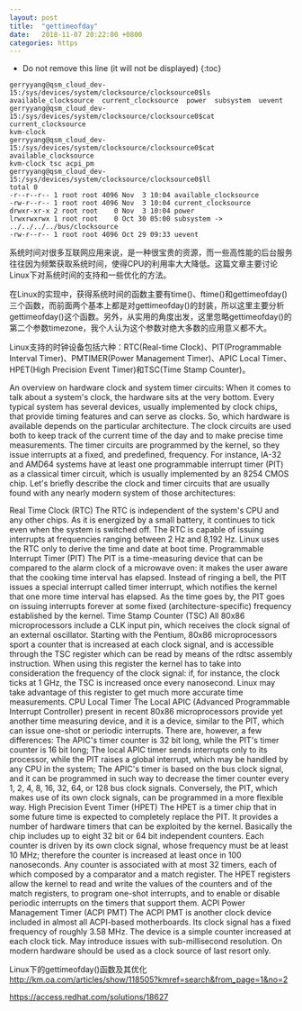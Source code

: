 ```yaml
---
layout: post
title:  "gettimeofday"
date:   2018-11-07 20:22:00 +0800
categories: https
---
```


* Do not remove this line (it will not be displayed)
{:toc}


```
gerryyang@qsm_cloud_dev-15:/sys/devices/system/clocksource/clocksource0$ls
available_clocksource  current_clocksource  power  subsystem  uevent
gerryyang@qsm_cloud_dev-15:/sys/devices/system/clocksource/clocksource0$cat current_clocksource 
kvm-clock
gerryyang@qsm_cloud_dev-15:/sys/devices/system/clocksource/clocksource0$cat available_clocksource 
kvm-clock tsc acpi_pm 
gerryyang@qsm_cloud_dev-15:/sys/devices/system/clocksource/clocksource0$ll
total 0
-r--r--r-- 1 root root 4096 Nov  3 10:04 available_clocksource
-rw-r--r-- 1 root root 4096 Nov  3 10:04 current_clocksource
drwxr-xr-x 2 root root    0 Nov  3 10:04 power
lrwxrwxrwx 1 root root    0 Oct 30 05:00 subsystem -> ../../../../bus/clocksource
-rw-r--r-- 1 root root 4096 Oct 29 09:33 uevent
```


系统时间对很多互联网应用来说，是一种很宝贵的资源，而一些高性能的后台服务往往因为频繁获取系统时间，使得CPU的利用率大大降低。这篇文章主要讨论Linux下对系统时间的支持和一些优化的方法。

在Linux的实现中，获得系统时间的函数主要有time()、ftime()和gettimeofday()三个函数，而前面两个基本上都是对gettimeofday()的封装，所以这里主要分析gettimeofday()这个函数。另外，从实用的角度出发，这里忽略gettimeofday()的第二个参数timezone，我个人认为这个参数对绝大多数的应用意义都不大。


Linux支持的时钟设备包括六种：RTC(Real-time Clock)、PIT(Programmable Interval Timer)、PMTIMER(Power Management Timer)、APIC Local Timer、HPET(High Precision Event Timer)和TSC(Time Stamp Counter)。



An overview on hardware clock and system timer circuits:
When it comes to talk about a system's clock, the hardware sits at the very bottom. Every typical system has several devices, usually implemented by clock chips, that provide timing features and can serve as clocks. So, which hardware is available depends on the particular architecture. The clock circuits are used both to keep track of the current time of the day and to make precise time measurements. The timer circuits are programmed by the kernel, so they issue interrupts at a fixed, and predefined, frequency. For instance, IA-32 and AMD64 systems have at least one programmable interrupt timer (PIT) as a classical timer circuit, which is usually implemented by an 8254 CMOS chip. Let's briefly describe the clock and timer circuits that are usually found with any nearly modern system of those architectures:

Real Time Clock (RTC)
The RTC is independent of the system's CPU and any other chips. As it is energized by a small battery, it continues to tick even when the system is switched off. The RTC is capable of issuing interrupts at frequencies ranging between 2 Hz and 8,192 Hz. Linux uses the RTC only to derive the time and date at boot time.
Programmable Interrupt Timer (PIT)
The PIT is a time-measuring device that can be compared to the alarm clock of a microwave oven: it makes the user aware that the cooking time interval has elapsed. Instead of ringing a bell, the PIT issues a special interrupt called timer interrupt, which notifies the kernel that one more time interval has elapsed. As the time goes by, the PIT goes on issuing interrupts forever at some fixed (architecture-specific) frequency established by the kernel.
Time Stamp Counter (TSC)
All 80x86 microprocessors include a CLK input pin, which receives the clock signal of an external oscillator. Starting with the Pentium, 80x86 microprocessors sport a counter that is increased at each clock signal, and is accessible through the TSC register which can be read by means of the rdtsc assembly instruction. When using this register the kernel has to take into consideration the frequency of the clock signal: if, for instance, the clock ticks at 1 GHz, the TSC is increased once every nanosecond. Linux may take advantage of this register to get much more accurate time measurements.
CPU Local Timer
The Local APIC (Advanced Programmable Interrupt Controller) present in recent 80x86 microprocessors provide yet another time measuring device, and it is a device, similar to the PIT, which can issue one-shot or periodic interrupts. There are, however, a few differences:
The APIC's timer counter is 32 bit long, while the PIT's timer counter is 16 bit long;
The local APIC timer sends interrupts only to its processor, while the PIT raises a global interrupt, which may be handled by any CPU in the system;
The APIC's timer is based on the bus clock signal, and it can be programmed in such way to decrease the timer counter every 1, 2, 4, 8, 16, 32, 64, or 128 bus clock signals. Conversely, the PIT, which makes use of its own clock signals, can be programmed in a more flexible way.
High Precision Event Timer (HPET)
The HPET is a timer chip that in some future time is expected to completely replace the PIT. It provides a number of hardware timers that can be exploited by the kernel. Basically the chip includes up to eight 32 bit or 64 bit independent counters. Each counter is driven by its own clock signal, whose frequency must be at least 10 MHz; therefore the counter is increased at least once in 100 nanoseconds. Any counter is associated with at most 32 timers, each of which composed by a comparator and a match register. The HPET registers allow the kernel to read and write the values of the counters and of the match registers, to program one-shot interrupts, and to enable or disable periodic interrupts on the timers that support them.
ACPI Power Management Timer (ACPI PMT)
The ACPI PMT is another clock device included in almost all ACPI-based motherboards. Its clock signal has a fixed frequency of roughly 3.58 MHz. The device is a simple counter increased at each clock tick. May introduce issues with sub-millisecond resolution. On modern hardware should be used as a clock source of last resort only.


Linux下的gettimeofday()函数及其优化
http://km.oa.com/articles/show/118505?kmref=search&from_page=1&no=2
  
https://access.redhat.com/solutions/18627
	